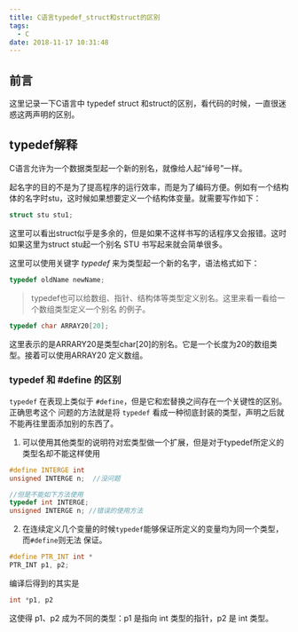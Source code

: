 ```yaml
---
title: C语言typedef_struct和struct的区别
tags:
  - C
date: 2018-11-17 10:31:48
---
```


## 前言
这里记录一下C语言中 typedef struct 和struct的区别，看代码的时候，一直很迷惑这两声明的区别。

<!--more-->

## typedef解释

C语言允许为一个数据类型起一个新的别名，就像给人起“绰号”一样。

起名字的目的不是为了提高程序的运行效率，而是为了编码方便。例如有一个结构体的名字时stu，这时候如果想要定义一个结构体变量。就需要写作如下：

```C
struct stu stu1;
```
这里可以看出struct似乎是多余的，但是如果不这样书写的话程序又会报错。这时如果这里为struct stu起一个别名 STU 书写起来就会简单很多。

这里可以使用关键字 *typedef* 来为类型起一个新的名字，语法格式如下：
```C
typedef oldName newName;
```

> typedef也可以给数组、指针、结构体等类型定义别名。这里来看一看给一个数组类型定义一个别名
的例子。
```C
typedef char ARRAY20[20];
```
这里表示的是ARRARY20是类型char[20]的别名。它是一个长度为20的数组类型。接着可以使用ARRAY20
定义数组。

### typedef 和 #define 的区别

`typedef` 在表现上类似于 `#define`，但是它和宏替换之间存在一个关键性的区别。正确思考这个
问题的方法就是将 `typedef` 看成一种彻底封装的类型，声明之后就不能再往里面添加别的东西了。

1. 可以使用其他类型的说明符对宏类型做一个扩展，但是对于typedef所定义的类型名却不能这样使用
```C
#define INTERGE int
unsigned INTERGE n;  //没问题

//但是不能如下方法使用
typedef int INTERGE;
unsigned INTERGE n; //错误的使用方法
```

2. 在连续定义几个变量的时候`typedef`能够保证所定义的变量均为同一个类型，而`#define`则无法
保证。

```C
#define PTR_INT int *
PTR_INT p1, p2;
```
编译后得到的其实是
```C
int *p1, p2
```
这使得 p1、p2 成为不同的类型：p1 是指向 int 类型的指针，p2 是 int 类型。
